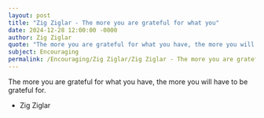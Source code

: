 ```yaml
---
layout: post
title: "Zig Ziglar - The more you are grateful for what you"
date: 2024-12-28 12:00:00 -0000
author: Zig Ziglar
quote: "The more you are grateful for what you have, the more you will have to be grateful for."
subject: Encouraging
permalink: /Encouraging/Zig Ziglar/Zig Ziglar - The more you are grateful for what you
---
```


The more you are grateful for what you have, the more you will have to be grateful for.

- Zig Ziglar
